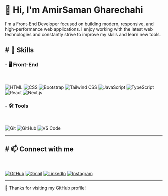 <h1>
  👋 Hi, I'm AmirSaman Gharechahi
</h1>

<p>
  I'm a Front-End Developer focused on building modern, responsive, and high-performance web applications. I enjoy working with the latest web technologies and constantly strive to improve my skills and learn new tools.
</p>

<h2>
# 🚀 Skills
</h2>

<h3>
  - 🖥️ Front-End
</h3> 
<br/>

![HTML](https://img.shields.io/badge/-HTML-E34F26?logo=html5&logoColor=white&style=flat)
![CSS](https://img.shields.io/badge/-CSS-1572B6?logo=css3&logoColor=white&style=flat)
![Bootstrap](https://img.shields.io/badge/-Bootstrap-7952B3?logo=bootstrap&logoColor=white&style=flat)
![Tailwind CSS](https://img.shields.io/badge/-Tailwind_CSS-06B6D4?logo=tailwindcss&logoColor=white&style=flat)
![JavaScript](https://img.shields.io/badge/-JavaScript-F7DF1E?logo=javascript&logoColor=black&style=flat)
![TypeScript](https://img.shields.io/badge/-TypeScript-3178C6?logo=typescript&logoColor=white&style=flat)
![React](https://img.shields.io/badge/-React-61DAFB?logo=react&logoColor=black&style=flat)
![Next.js](https://img.shields.io/badge/-Next.js-000000?logo=next.js&logoColor=white&style=flat)

<h3>
  - 🛠️ Tools
</h3> 
<br/>

![Git](https://img.shields.io/badge/-Git-F05032?logo=git&logoColor=white&style=flat)
![GitHub](https://img.shields.io/badge/-GitHub-181717?logo=github&logoColor=white&style=flat)
![VS Code](https://img.shields.io/badge/-VSCode-007ACC?logo=visual-studio-code&logoColor=white&style=flat)

---

<h2>
  # 📫 Connect with me
</h2>
<br/>

[![GitHub](https://img.shields.io/badge/-GitHub-181717?logo=github&logoColor=white)](https://github.com/Amirsamangh)
[![Gmail](https://img.shields.io/badge/-Gmail-D14836?logo=gmail&logoColor=white)](mailto:gharechahi72@gmail.com)
[![LinkedIn](https://img.shields.io/badge/-LinkedIn-0077B5?logo=linkedin&logoColor=white)](https://www.linkedin.com/in/amirsaman-gharechahi-16ba95190/)
[![Instagram](https://img.shields.io/badge/-Instagram-E4405F?logo=instagram&logoColor=white)](https://www.instagram.com/a_saman_gh?igsh=dWY1enp3dHgxMDRr)

---

🌟 Thanks for visiting my GitHub profile!

<!--
**Amirsamangh/Amirsamangh** is a ✨ _special_ ✨ repository because its `README.md` (this file) appears on your GitHub profile.

Here are some ideas to get you started:

- 🔭 I’m currently working on ...
- 🌱 I’m currently learning ...
- 👯 I’m looking to collaborate on ...
- 🤔 I’m looking for help with ...
- 💬 Ask me about ...
- 📫 How to reach me: ...
- 😄 Pronouns: ...
- ⚡ Fun fact: ...
-->
